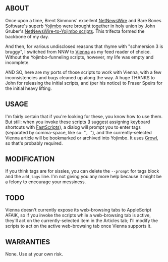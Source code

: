 ## ABOUT

Once upon a time, Brent Simmons' excellent [NetNewsWire](http://www.newsgator.com/Individuals/NetNewsWire/ "For years, NetNewsWire set the bar for stability and simplicity in Mac feed readers. Then version 3 happened.") and Bare Bones Software's superb [Yojimbo](http://www.barebones.com/products/yojimbo/ "Yojimbo is an everything bucket that works.") were brought together in holy union by John Gruber's [NetNewsWire-to-Yojimbo scripts](http://daringfireball.net/2007/05/yojimbo_netnewswire_mailsmith "Daring Fireball: Yojimbo Import Scripts for Mailsmith and NetNewsWire"). This trifecta formed the backbone of my day.

And then, for various undisclosed reasons that rhyme with "schmersion 3 is bruggy", I switched from NNW to [Vienna](http://www.vienna-rss.org/ "Vienna is an open-source Mac OS X feed reader that doesn't sync anywhere but is stable and works well.") as my feed reader of choice. Without the Yojimbo-funneling scripts, however, my life was empty and incomplete.

AND SO, here are my ports of those scripts to work with Vienna, with a few inconsistencies and bugs cleaned up along the way. A huge THANKS to John for releasing the initial scripts, and (per his notice) to Fraser Speirs for the initial heavy lifting.

## USAGE

I'm fairly certain that if you're looking for these, you know how to use them. But still: when you invoke these scripts (I suggest assigning keyboard shortcuts with [FastScripts](http://www.red-sweater.com/fastscripts/ "FastScripts lets you assign shortcuts to AppleScripts, and now it's free for 10-shortcut use so get downloading you miser.")), a dialog will prompt you to enter tags (separated by comma-space, like so: "`, `"), and the currently-selected Vienna article will be bookmarked or archived into Yojimbo. It uses [Growl](http://growl.info/ "Growl does notifications and stuff and look everybody uses it so just download it."), so that's probably required.

## MODIFICATION

If you think tags are for sissies, you can delete the `--prompt` for tags block and the `add_tags` line. I'm not giving you any more help because it might be a felony to encourage your messiness.

## TODO

Vienna doesn't currently expose its web-browsing tabs to AppleScript AFAIK, so if you invoke the scripts while a web-browsing tab is active, they'll act on the currently-selected item in the Articles tab; I'll modify the scripts to act on the active web-browsing tab once Vienna supports it.

## WARRANTIES

None. Use at your own risk.